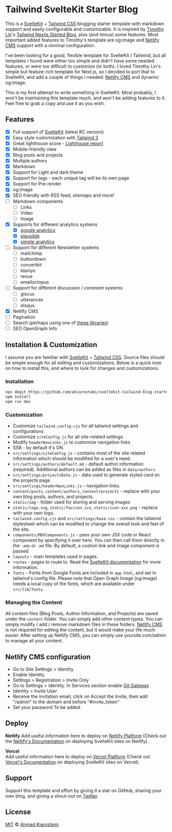 # Tailwind SvelteKit Starter Blog

This is a [SvelteKit](https://kit.svelte.dev/) + [Tailwind CSS](https://tailwindcss.com/) blogging starter template with markdown support and easily configurable and customizable. It is inspired by [Timothy Lin](https://github.com/timlrx/)'s [Tailwind Nextjs Started Blog](https://github.com/timlrx/tailwind-nextjs-starter-blog), plus (and minus) some features. Most important added features to Timothy's template are og:image and [Netlify CMS](https://www.netlifycms.org/) support with a minimal configuration.

I've been looking for a good, flexible template for SvelteKit / Tailwind, but all templates I found were either too simple and didn't have some needed features, or were too difficult to customize (or both). I loved Timothy Lin's simple but feature-rich template for Next.js, so I decided to port that to SvelteKit, and add a couple of things I needed: [Netlify CMS](https://www.netlifycms.org/) and dynamic og:image.

This is my first attempt to write something in SvelteKit. Most probably, I won't be maintaining this template much, and won't be adding features to it. Feel free to grab a copy and use it as you wish.

## Features

- [x] Full support of [SvelteKit](https://kit.svelte.dev/) (latest RC version)
- [x] Easy style customization with [Tailwind 3](https://tailwindcss.com/)
- [x] Great lighthouse score - [Lighthouse report](https://www.webpagetest.org/result/210111_DiC1_08f3670c3430bf4a9b76fc3b927716c5/)
- [x] Mobile-friendly view
- [x] Blog posts and projects
- [x] Multiple authors
- [x] Markdown
- [x] Support for Light and dark theme
- [x] Support for tags - each unique tag will be its own page
- [x] Support for Pre-render
- [x] og:image
- [x] SEO friendly with RSS feed, sitemaps and more!
- [ ] Markdown components
  - [ ] Links
  - [ ] Video
  - [ ] Image
- [x] Supports for different analytics systems
  - [x] [google analytics](https://analytics.google.com/analytics/web/)
  - [x] [plausible](https://plausible.io/)
  - [x] [simple analytics](https://simpleanalytics.com/)
- [ ] Support for different Newsletter systems
  - [ ] mailchimp
  - [ ] buttondown
  - [ ] convertkit
  - [ ] klaviyo
  - [ ] revue
  - [ ] emailoctopus
- [ ] Support for different discussion / comment systems
  - [ ] giscus
  - [ ] utterances
  - [ ] disqus
- [x] Netlify CMS
- [ ] Pagination
- [ ] Search (perhaps using one of [these libraries](https://github.com/leeoniya/uFuzzy#user-content-benchmark))
- [ ] SEO OpenGraph Info

## Installation & Customization

I assume you are familiar with [SvelteKit](https://kit.svelte.dev/) + [Tailwind CSS](https://tailwindcss.com/). Source files should be simple enough for all editing and customizations. Below is a quick note on how to install this, and where to look for changes and customizations.

### Installation

```bash
npx degit https://github.com/akiarostami/sveltekit-tailwind-blog-starter
npm install
npm run dev
```

### Customization

- Customize `tailwind.config.cjs` for all tailwind settings and configurations
- Customize `siteConfig.js` for all site-related settings
- Modify `headerNavLinks.js` to customize navigation links
- SSR - by default it's ON.
- `src/settings/siteConfig.js` - contains most of the site related information which should be modified for a user's need.
- `src/settings/authors/default.md` - default author information (required). Additional authors can be added as files in `data/authors`.
- `src/settings/projectsData.js` - data used to generate styled card on the projects page.
- `src/settings/headerNavLinks.js` - navigation links.
- `content/posts`, `content/authors`, `content/projects` - replace with your own blog posts, authors, and projects.
- `static/img` - folder used for storing and serving images
- `static/logo.svg`, `static/favicon.ico`, `static/icon-xxx.png` - replace with your own logo.
- `tailwind.config.cjs` and `src/settings/base.css` - contain the tailwind stylesheet which can be modified to change the overall look and feel of the site.
- `components/MDXComponents.js` - pass your own JSX code or React component by specifying it over here. You can then call them directly in the `.mdx` or `.md` file. By default, a custom link and image component is passed.
- `layouts` - main templates used in pages.
- `routes` - pages to route to. Read the [SvelteKit documentation](https://kit.svelte.dev/docs) for more information.
- `fonts` - Fonts from Google Fonts are included in `app.html`, and set in tailwind's config file. Please note that Open Graph Image (og:image) needs a local copy of the fonts, which are available under `src/lib/fonts`.

### Managing the Content

All content files (Blog Posts, Author Information, and Projects) are saved under the `content` folder. You can simply add other content types. You can simply modify / add / remove markdown files in these folders. [Netlify CMS](https://www.netlifycms.org/) is not required for editing the content, but it would make your life much easier. After setting up Netlify CMS, you can simply use yoursite.com/admin to manage all your content.

## Netlify CMS configuration

- Go to Site Settings > Identity
- Enable Identity
- Settings > Registration > Invite Only
- Go to Settings > Identity. In Services section enable [Git Gateway](https://docs.netlify.com/visitor-access/git-gateway/#setup-and-settings)
- Identity > Invite User
- Receive the invitation email, click on Accept the Invite, then add "/admin" to the domain and before "#invite_token"
- Set your password
  To be added

## Deploy

**Netlify**
Add useful information here to deploy on [Netlify Platform](https://netlify.com) (Check out the [Netlify's Documentation](https://docs.netlify.com/integrations/frameworks/sveltekit/) on deploying SvelteKit sites on Netlify).

**Vercel**  
Add useful information here to deploy on [Vercel Platform](https://vercel.com) (Check out [Vercel's Documentation](https://vercel.com/guides/deploying-svelte-with-vercel) on deploying SvelteKit sites on Vercel).

## Support

Support this template and effort by giving it a star on GitHub, sharing your own blog, and giving a shout-out on [Twitter](https://twitter.com/akiarostami).

## License

[MIT](https://github.com/akiarostami/sveltekit-tailwind-blog-starter/blob/master/LICENSE) © [Ahmad Kiarostami](https://www.ahmadkiarostami.com)
